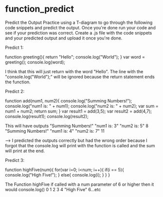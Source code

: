 # function_predict
Predict the Output
Practice using a T-diagram to go through the following code snippets and predict the output.  Once you're done run your code and see if your prediction was correct.  Create a .js file with the code snippets and your predicted output and upload it once you're done.

Predict 1:

function greeting(){
    return "Hello";
    console.log("World");
}
var word = greeting();
console.log(word);

I think that this will just return with the word "Hello". 
The line with the "console.log("World");" will be ignored because the return statement ends the function. 


Predict 2: 

function add(num1, num2){
    console.log("Summing Numbers!");
    console.log("num1 is: " + num1);
    console.log("num2 is: " + num2);
    var sum = num1 + num2;
    return sum;
}
var result1 = add(3,5);
var result2 = add(4,7);
console.log(result1);
console.log(result2);

This will have outputs
"Summing Numbers!"
"num1 is: 3"
"num2 is: 5"
8
"Summing Numbers!"
"num1 is: 4"
"num2 is: 7"
11

--> I predicted the outputs correctly but had the wrong order because I forgot that the console.log will print with the function is called and the sum will print at the end. 


Predict 3: 

function highFive(num){
    for(var i=0; i<num; i++){
        if(i == 5){
            console.log("High Five!");
        }
        else{
            console.log(i);
        }
    }
}

The Function highFive if called with a num parameter of 6 or higher then it would console.log()
0
1
2
3
4
"High Five"
6...etc